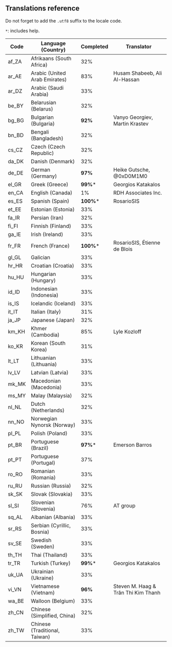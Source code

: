Translations reference
----------------------

Do not forget to add the `.utf8` suffix to the locale code.

`*`: includes help.

| Code  | Language (Country)            | Completed | Translator          |
| ----- | ----------------------------- | --------- | ------------------- |
| af_ZA | Afrikaans (South Africa)      | 32%       |                     |
| ar_AE | Arabic (United Arab Emirates) | 83%       | Husam Shabeeb, Ali Al-Hassan |
| ar_DZ | Arabic (Saudi Arabia)         | 33%       |                     |
| be_BY | Belarusian (Belarus)          | 32%       |                     |
| bg_BG | Bulgarian (Bulgaria)          | **92%**   | Vanyo Georgiev, Martin Krastev |
| bn_BD | Bengali (Bangladesh)          | 32%       |                     |
| cs_CZ | Czech (Czech Republic)        | 32%       |                     |
| da_DK | Danish (Denmark)              | 32%       |                     |
| de_DE | German (Germany)              | **97%**   | Heike Gutsche, @0xD0M1M0 |
| el_GR | Greek (Greece)                | **99%***  | Georgios Katakalos  |
| en_CA | English (Canada)              | 1%        | RDH Associates Inc. |
| es_ES | Spanish (Spain)               | **100%*** | RosarioSIS          |
| et_EE | Estonian (Estonia)            | 33%       |                     |
| fa_IR | Persian (Iran)                | 32%       |                     |
| fi_FI | Finnish (Finland)             | 33%       |                     |
| ga_IE | Irish (Ireland)               | 33%       |                     |
| fr_FR | French (France)               | **100%*** | RosarioSIS, Étienne de Blois |
| gl_GL | Galician                      | 33%       |                     |
| hr_HR | Croatian (Croatia)            | 33%       |                     |
| hu_HU | Hungarian (Hungary)           | 33%       |                     |
| id_ID | Indonesian (Indonesia)        | 33%       |                     |
| is_IS | Icelandic (Iceland)           | 33%       |                     |
| it_IT | Italian (Italy)               | 31%       |                     |
| ja_JP | Japanese (Japan)              | 32%       |                     |
| km_KH | Khmer (Cambodia)              | 85%       | Lyle Kozloff        |
| ko_KR | Korean (South Korea)          | 31%       |                     |
| lt_LT | Lithuanian (Lithuania)        | 33%       |                     |
| lv_LV | Latvian (Latvia)              | 33%       |                     |
| mk_MK | Macedonian (Macedonia)        | 33%       |                     |
| ms_MY | Malay (Malaysia)              | 32%       |                     |
| nl_NL | Dutch (Netherlands)           | 32%       |                     |
| nn_NO | Norwegian Nynorsk (Norway)    | 33%       |                     |
| pl_PL | Polish (Poland)               | 33%       |                     |
| pt_BR | Portuguese (Brazil)           | **97%***  | Emerson Barros      |
| pt_PT | Portuguese (Portugal)         | 37%       |                     |
| ro_RO | Romanian (Romania)            | 33%       |                     |
| ru_RU | Russian (Russia)              | 32%       |                     |
| sk_SK | Slovak (Slovakia)             | 33%       |                     |
| sl_SI | Slovenian (Slovenia)          | 76%       | AT group            |
| sq_AL | Albanian (Albania)            | 33%       |                     |
| sr_RS | Serbian (Cyrillic, Bosnia)    | 33%       |                     |
| sv_SE | Swedish (Sweden)              | 33%       |                     |
| th_TH | Thai (Thailand)               | 33%       |                     |
| tr_TR | Turkish (Turkey)              | **99%***  | Georgios Katakalos  |
| uk_UA | Ukrainian (Ukraine)           | 33%       |                     |
| vi_VN | Vietnamese (Vietnam)          | **96%**   | Steven M. Haag & Trân Thi Kim Thanh |
| wa_BE | Walloon (Belgium)             | 33%       |                     |
| zh_CN | Chinese (Simplified, China)   | 32%       |                     |
| zh_TW | Chinese (Traditional, Taiwan) | 33%       |                     |
